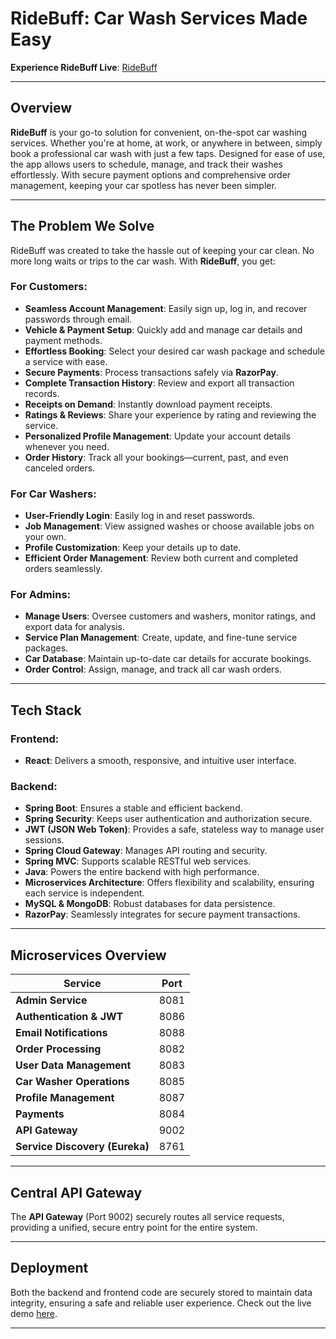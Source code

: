 # RideBuff: Car Wash Services Made Easy

**Experience RideBuff Live**: [RideBuff](https://ridebuff-car-wash.netlify.app/)

---

## Overview

**RideBuff** is your go-to solution for convenient, on-the-spot car washing services. Whether you're at home, at work, or anywhere in between, simply book a professional car wash with just a few taps. Designed for ease of use, the app allows users to schedule, manage, and track their washes effortlessly. With secure payment options and comprehensive order management, keeping your car spotless has never been simpler.

---

## The Problem We Solve

RideBuff was created to take the hassle out of keeping your car clean. No more long waits or trips to the car wash. With **RideBuff**, you get:

### For Customers:
- **Seamless Account Management**: Easily sign up, log in, and recover passwords through email.
- **Vehicle & Payment Setup**: Quickly add and manage car details and payment methods.
- **Effortless Booking**: Select your desired car wash package and schedule a service with ease.
- **Secure Payments**: Process transactions safely via **RazorPay**.
- **Complete Transaction History**: Review and export all transaction records.
- **Receipts on Demand**: Instantly download payment receipts.
- **Ratings & Reviews**: Share your experience by rating and reviewing the service.
- **Personalized Profile Management**: Update your account details whenever you need.
- **Order History**: Track all your bookings—current, past, and even canceled orders.

### For Car Washers:
- **User-Friendly Login**: Easily log in and reset passwords.
- **Job Management**: View assigned washes or choose available jobs on your own.
- **Profile Customization**: Keep your details up to date.
- **Efficient Order Management**: Review both current and completed orders seamlessly.

### For Admins:
- **Manage Users**: Oversee customers and washers, monitor ratings, and export data for analysis.
- **Service Plan Management**: Create, update, and fine-tune service packages.
- **Car Database**: Maintain up-to-date car details for accurate bookings.
- **Order Control**: Assign, manage, and track all car wash orders.

---

## Tech Stack

### Frontend:
- **React**: Delivers a smooth, responsive, and intuitive user interface.

### Backend:
- **Spring Boot**: Ensures a stable and efficient backend.
- **Spring Security**: Keeps user authentication and authorization secure.
- **JWT (JSON Web Token)**: Provides a safe, stateless way to manage user sessions.
- **Spring Cloud Gateway**: Manages API routing and security.
- **Spring MVC**: Supports scalable RESTful web services.
- **Java**: Powers the entire backend with high performance.
- **Microservices Architecture**: Offers flexibility and scalability, ensuring each service is independent.
- **MySQL & MongoDB**: Robust databases for data persistence.
- **RazorPay**: Seamlessly integrates for secure payment transactions.

---

## Microservices Overview

| Service                      | Port  |
| ----------------------------- | ----- |
| **Admin Service**             | 8081  |
| **Authentication & JWT**      | 8086  |
| **Email Notifications**       | 8088  |
| **Order Processing**          | 8082  |
| **User Data Management**      | 8083  |
| **Car Washer Operations**     | 8085  |
| **Profile Management**        | 8087  |
| **Payments**                  | 8084  |
| **API Gateway**               | 9002  |
| **Service Discovery (Eureka)**| 8761  |

---

## Central API Gateway

The **API Gateway** (Port 9002) securely routes all service requests, providing a unified, secure entry point for the entire system.

---

## Deployment

Both the backend and frontend code are securely stored to maintain data integrity, ensuring a safe and reliable user experience. Check out the live demo [here](https://ridebuff-car-wash.netlify.app/).

---
